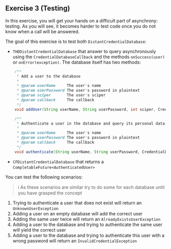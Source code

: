 ## Exercise 3 (Testing)

In this exercise, you will get your hands on a difficult part of asynchrony: testing. As you will see, it becomes harder to test code once you do not know when a call will be answered.

The goal of this exercise is to test both `DistantCredentialDatabase`:
- `THDDistantCredentialDatabase` that answer to query asynchronously using the `CredentialDatabaseCallback` and the methods `onSuccess(user)` or `onError(exception)`. The database itself has two methods:

```java
    /**
     * Add a user to the database
     *
     * @param userName     The user's name
     * @param userPassword The user's password in plaintext
     * @param sciper       The user's sciper
     * @param callback     The callback
     */
    void addUser(String userName, String userPassword, int sciper, CredentialDatabaseCallback callback);

    /**
     * Authenticate a user in the database and query its personal data.
     *
     * @param userName     The user's name
     * @param userPassword The user's password in plaintext
     * @param callback     The callback
     */
    void authenticate(String userName, String userPassword, CredentialDatabaseCallback callback);
```

- `CFDistantCredentialDatabase` that returns a `CompletableFuture<AuthenticatedUser>`

You can test the following scenarios:

> :information_source: As these scenarios are similar try to do some for each database until you have grasped the concept

1. Trying to authenticate a user that does not exist will return an `UnknownUserException`
2. Adding a user on an empty database will add the correct user
3. Adding the same user twice will return an `AlreadyExistsUserException`
4. Adding a user to the database and trying to authenticate the same user will yield the correct user
5. Adding a user to the database and trying to authenticate this user with a wrong password will return an `InvalidCredentialException`
